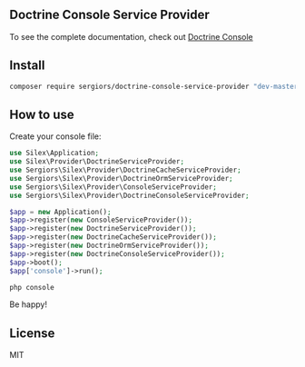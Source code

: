 Doctrine Console Service Provider
---------------------------------

To see the complete documentation, check out [Doctrine Console](http://doctrine-orm.readthedocs.org/projects/doctrine-orm/en/latest/reference/tools.html)

Install
-------
```bash
composer require sergiors/doctrine-console-service-provider "dev-master"
```

How to use
----------
Create your console file:

```php
use Silex\Application;
use Silex\Provider\DoctrineServiceProvider;
use Sergiors\Silex\Provider\DoctrineCacheServiceProvider;
use Sergiors\Silex\Provider\DoctrineOrmServiceProvider;
use Sergiors\Silex\Provider\ConsoleServiceProvider;
use Sergiors\Silex\Provider\DoctrineConsoleServiceProvider;

$app = new Application();
$app->register(new ConsoleServiceProvider());
$app->register(new DoctrineServiceProvider());
$app->register(new DoctrineCacheServiceProvider());
$app->register(new DoctrineOrmServiceProvider());
$app->register(new DoctrineConsoleServiceProvider());
$app->boot();
$app['console']->run();
```

```bash
php console
```

Be happy!

License
-------
MIT
